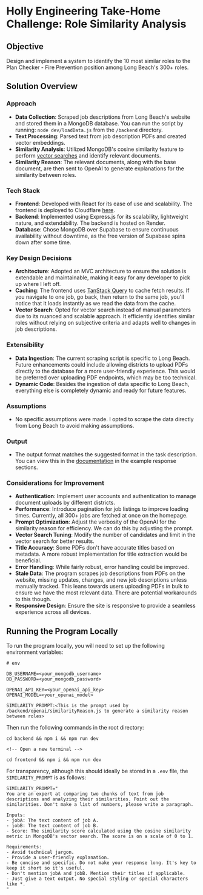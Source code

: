 # Holly Engineering Take-Home Challenge: Role Similarity Analysis

## Objective

Design and implement a system to identify the 10 most similar roles to the Plan Checker - Fire Prevention position among Long Beach's 300+ roles.

## Solution Overview

### Approach

- **Data Collection**: Scraped job descriptions from Long Beach's website and stored them in a MongoDB database. You can run the script by running: `node dev/loadData.js` from the `/backend` directory.
- **Text Processing**: Parsed text from job description PDFs and created vector embeddings.
- **Similarity Analysis**: Utilized MongoDB's cosine similarity feature to perform [vector searches](https://www.mongodb.com/docs/atlas/atlas-vector-search/tutorials/vector-search-quick-start/?tck=ai_as_web) and identify relevant documents.
- **Similarity Reason**: The relevant documents, along with the base document, are then sent to OpenAI to generate explanations for the similarity between roles.

### Tech Stack

- **Frontend**: Developed with React for its ease of use and scalability. The frontend is deployed to Cloudflare [here](https://holly-6uz.pages.dev/).
- **Backend**: Implemented using Express.js for its scalability, lightweight nature, and extendability. The backend is hosted on Render.
- **Database**: Chose MongoDB over Supabase to ensure continuous availability without downtime, as the free version of Supabase spins down after some time.

### Key Design Decisions

- **Architecture**: Adopted an MVC architecture to ensure the solution is extendable and maintainable, making it easy for any developer to pick up where I left off.
- **Caching**: The frontend uses [TanStack Query](https://tanstack.com/query/latest) to cache fetch results. If you navigate to one job, go back, then return to the same job, you'll notice that it loads instantly as we read the data from the cache.
- **Vector Search**: Opted for vector search instead of manual parameters due to its nuanced and scalable approach. It efficiently identifies similar roles without relying on subjective criteria and adapts well to changes in job descriptions.

### Extensibility

- **Data Ingestion**: The current scraping script is specific to Long Beach. Future enhancements could include allowing districts to upload PDFs directly to the database for a more user-friendly experience. This would be preferred over uploading PDF endpoints, which may be too technical.
- **Dynamic Code**: Besides the ingestion of data specific to Long Beach, everything else is completely dynamic and ready for future features.

### Assumptions

- No specific assumptions were made. I opted to scrape the data directly from Long Beach to avoid making assumptions.

### Output

- The output format matches the suggested format in the task description. You can view this in the [documentation](https://documenter.getpostman.com/view/33618537/2sAYdcqs4G#1233915a-cec2-4785-8a01-62e06e77761e) in the example response sections.

### Considerations for Improvement

- **Authentication**: Implement user accounts and authentication to manage document uploads by different districts.
- **Performance**: Introduce pagination for job listings to improve loading times. Currently, all 300+ jobs are fetched at once on the homepage.
- **Prompt Optimization**: Adjust the verbosity of the OpenAI for the similarity reason for efficiency. We can do this by adjusting the prompt.
- **Vector Search Tuning**: Modify the number of candidates and limit in the vector search for better results.
- **Title Accuracy**: Some PDFs don't have accurate titles based on metadata. A more robust implementation for title extraction would be beneficial.
- **Error Handling**: While fairly robust, error handling could be improved.
- **Stale Data**: The program scrapes job descriptions from PDFs on the website, missing updates, changes, and new job descriptions unless manually tracked. This leans towards users uploading PDFs in bulk to ensure we have the most relevant data. There are potential workarounds to this though.
- **Responsive Design**: Ensure the site is responsive to provide a seamless experience across all devices.

## Running the Program Locally

To run the program locally, you will need to set up the following environment variables:

```
# env

DB_USERNAME=<your_mongodb_username>
DB_PASSWORD=<your_mongodb_password>

OPENAI_API_KEY=<your_openai_api_key>
OPENAI_MODEL=<your_openai_model>

SIMILARITY_PROMPT:<This is the prompt used by /backend/openai/similarityReason.js to generate a similarity reason between roles>
```

Then run the following commands in the root directory:

```
cd backend && npm i && npm run dev

<!-- Open a new terminal -->

cd frontend && npm i && npm run dev
```

For transparency, although this should ideally be stored in a `.env` file, the `SIMILARITY_PROMPT` is as follows:

```
SIMILARITY_PROMPT="
You are an expert at comparing two chunks of text from job descriptions and analyzing their similarities. Point out the similarities. Don't make a list of numbers, please write a paragraph.

Inputs:
- jobA: The text content of job A.
- jobB: The text content of job B.
- Score: The similarity score calculated using the cosine similarity metric in MongoDB's vector search. The score is on a scale of 0 to 1.

Requirements:
- Avoid technical jargon.
- Provide a user-friendly explanation.
- Be concise and specific. Do not make your response long. It's key to keep it short so it's useful.
- Don't mention jobA and jobB. Mention their titles if applicable.
- Just give a text output. No special styling or special characters like *.
"
```
